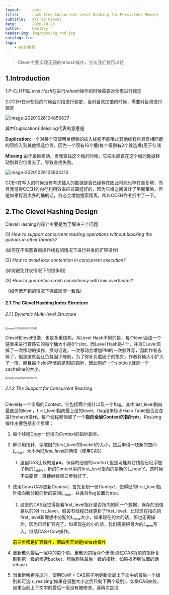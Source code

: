 ```yaml
---
layout:     post
title:      Lock-free Concurrent Level Hashing for Persistent Memory
subtitle:   ATC'20 Clevel
date:       2020-10-23
author:     HustDsy
header-img: img/post-bg-rwd.jpg
catalog: true
tags:
    - Hash索引
---
```


> Clevel主要实现无锁的rehash操作，方法我们拭目以待

## 1.Introduction

1.*P-CLHT*和*Level Hash*在进行*rehash*操作的时候需要对全表进行锁定

2.CCEH在分割段的时候会对段进行锁定，当对目录加倍的时候，需要对目录进行锁定

![image-20201026104850837](https://gitee.com/hustdsy/blog-img/raw/master/image-20201026104850837.png)

 其中Duplication和Missing代表的意思是

<strong>Duplication</strong>:一个对某个项使用单槽锁的插入线程不能阻止其他线程将具有相同键的项插入到其他候选位置，因为一个项有16个槽(每个级别有2个候选桶)用于存储

<strong>Missing</strong>:由于条目移动，当我查找这个桶的时候，它把本应该在这个桶的数据移动到其它位置去了，导致查找失败。

![image-20201026105824210](https://gitee.com/hustdsy/blog-img/raw/master/image-20201026105824210.png)

CCEH在写入的时候没有考虑插入的数据是否已经存在因此可能也存在重复项，而且我觉得CCEH的内存利用效率应该算挺好的，因为它桶之间设计了平衡策略，但是如果探测太多的桶的话，务必会增加搜索距离，所以CCEH作者折中了一下。

## 2.The Clevel Hashing Design

Clevel Hashing的设计主要是为了解决三个问题

(1) *How to support concurrent resizing operations without blocking the queries in other threads?*

(如何在不阻塞查询操作线程的情况下进行并发的扩容操作)

 (2) *How to avoid lock contention in concurrent execution?*

(如何避免并发情况下的锁争用)

 (3) *How to guarantee crash consistency with low overheads?* 

（如何低开销的情况下保证崩溃一致性)

#### 2.1.The Clevel Hashing Index Structure

###### 2.1.1 Dynamic Multi-level Structure

<img src="https://gitee.com/hustdsy/blog-img/raw/master/image-20201028100200445.png" alt="image-20201028100200445" style="zoom:50%;" />

Clevel和level很像，也是多重结构，与Level Hash不同的是，每个level会由一个链表来进行管路它的每个桶大小是8个slot，而Level Hash是4个，并且CLevel去掉了一次移动的操作，换句话说，一次移动会增加PM的一次额外写，因此作者去掉了，但是这就会让负载因子降低，为了弥补负载因子的损失，作者将桶大小扩大了一倍，而且每个slot存储的是8B的指针，因此刚好一个slot大小就是一个cacheline的大小。

<img src="https://gitee.com/hustdsy/blog-img/raw/master/image-20201028100920379.png" alt="image-20201028100920379" style="zoom:50%;" />

###### 2.1.2 The Support for Concurrent Resizing

Clevel有一个全局的Context，它包括两个指针以及一个flag。其中last_level指向最底层的level，first_level指向最上层的level，flag用来标识Hash Table是否正在进行rehash操作。每个线程都保留了一个<strong>指向全局Context的指针ptr</strong>。*Resizing*操作主要包括五个步骤：

1. 每个线程Copy一份指向*Context*的指针副本。

2. 解引用指针，读取旧的*first_level*的bucket的大小，然后申请一块新的空间$L_{new}$，大小为旧*first_level*的两倍（使用CAS）

   1. 这里CAS比较的是<strong>ptr</strong>，保存的旧值的*context*,但是可能其它线程已经添加了新的$L_{new}$，新的Context中的first_level指向的是新的L_new了。这时候不需要管，直接继续第三步就好了。

3. 使用Cow+CAS更新*Context*，首先复制一份*Context*，使得旧的first_level指针指向新分配的新的空间$L_{new}$，并且将flag设置为true.

   1. 这里的CAS我觉得是看first_level指针是否指向的同一个数据，保存的旧值是以前的first_level，假设有线程已经更新了first_level，比较现在指向的first_level和理想中分配的$L_{new}$大小，如果现在的大的话，那也无需操作，因为已经扩容完了，如果现在的小的话，我们需要把最大的$L_{new}$写入，继续CAS+Cow操作。

   <mark>前三步都是扩容操作，第四步开始是rehash操作</mark>

4. 重新散列最后一层中的每个项。重散列包括两个步骤:通过CAS将项的指针复制到第一级的候选bucket，然后删除最后一级的指针，如果找不到位置的话 rehash

5. 当重新哈希完成时，使用CoW + CAS原子地更新全局上下文中的最后一个级别和可选is_resizing(如果在调整大小之后只剩下两个级别)。如果CAS失败，如果当前上下文中的最后一层没有被修改，请再次尝试

